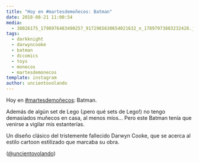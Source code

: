 ```yaml
---
title: "Hoy en #martesdemoñecos: Batman"
date: 2018-08-21 11:00:54
media: 
  - 38026175_1798976483490257_9172965630654021632_n_17897973883232428.jpg
tags: 
  - darkknight
  - darwyncooke
  - batman
  - dccomics
  - toys
  - monecos
  - martesdemonecos
template: instagram
author: uncientovolando
---
```


Hoy en [#martesdemoñecos](/tags/martesdemonecos): Batman.


Además de algún set de Lego (¡pero qué sets de Lego!) no tengo demasiados muñecos en casa, al menos míos… Pero este Batman tenía que venirse a vigilar mis estanterías.


Un diseño clásico del tristemente fallecido Darwyn Cooke, que se acerca al estilo cartoon estilizado que marcaba su obra.


([@uncientovolando](https://instagram.com/uncientovolando))
